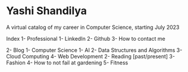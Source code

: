 # Yashi Shandilya
A virtual catalog of my career in Computer Science, starting July 2023

Index
1- Professional
  1- LinkedIn
  2- Github
  3- How to contact me

2- Blog
  1- Computer Science
    1- AI
    2- Data Structures and Algorithms
    3- Cloud Computing
    4- Web Development
  2- Reading \[past/present]
  3- Fashion
  4- How to not fail at gardening
  5- Fitness
